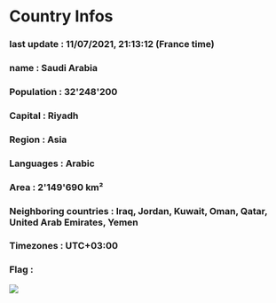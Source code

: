 # Country  Infos
### last update : 11/07/2021, 21:13:12 (France time)

### name : Saudi Arabia
### Population : 32'248'200
### Capital : Riyadh
### Region : Asia
### Languages : Arabic
### Area : 2'149'690 km²
### Neighboring countries : Iraq, Jordan, Kuwait, Oman, Qatar, United Arab Emirates, Yemen
### Timezones : UTC+03:00

### Flag :
![](https://restcountries.eu/data/sau.svg)